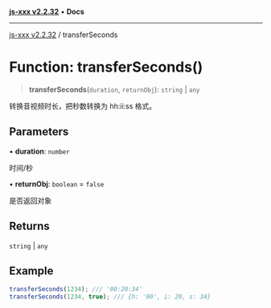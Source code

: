 [**js-xxx v2.2.32**](../README.md) • **Docs**

***

[js-xxx v2.2.32](../README.md) / transferSeconds

# Function: transferSeconds()

> **transferSeconds**(`duration`, `returnObj`): `string` \| `any`

转换音视频时长，把秒数转换为 hh:ii:ss 格式。

## Parameters

• **duration**: `number`

时间/秒

• **returnObj**: `boolean` = `false`

是否返回对象

## Returns

`string` \| `any`

## Example

```ts
transferSeconds(1234); /// '00:20:34'
transferSeconds(1234, true); /// {h: '00', i: 20, s: 34}
```
